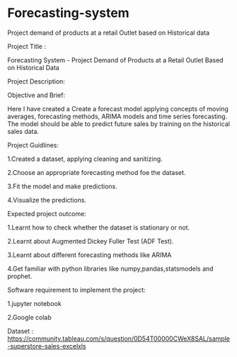 # Forecasting-system
Project demand of products at a retail Outlet based on Historical data

Project Title :

Forecasting System - Project Demand of Products at a Retail Outlet Based on Historical Data

Project Description:

Objective and Brief:

Here I have created a Create a forecast model applying concepts of moving averages, forecasting methods, ARIMA models and time series forecasting. The model should be able to predict future sales by training on the historical sales data.

Project Guidlines:

1.Created a dataset, applying cleaning and sanitizing.

2.Choose an appropriate forecasting method foe the dataset.

3.Fit the model and make predictions.

4.Visualize the predictions.

Expected project outcome:

1.Learnt how to check whether the dataset is stationary or not.

2.Learnt about Augmented Dickey Fuller Test (ADF Test).

3.Learnt about different forecasting methods like ARIMA

4.Get familiar with python libraries like numpy,pandas,statsmodels and prophet.

Software requirement to implement the project:

1.jupyter notebook

2.Google colab

Dataset : https://community.tableau.com/s/question/0D54T00000CWeX8SAL/sample-superstore-sales-excelxls
